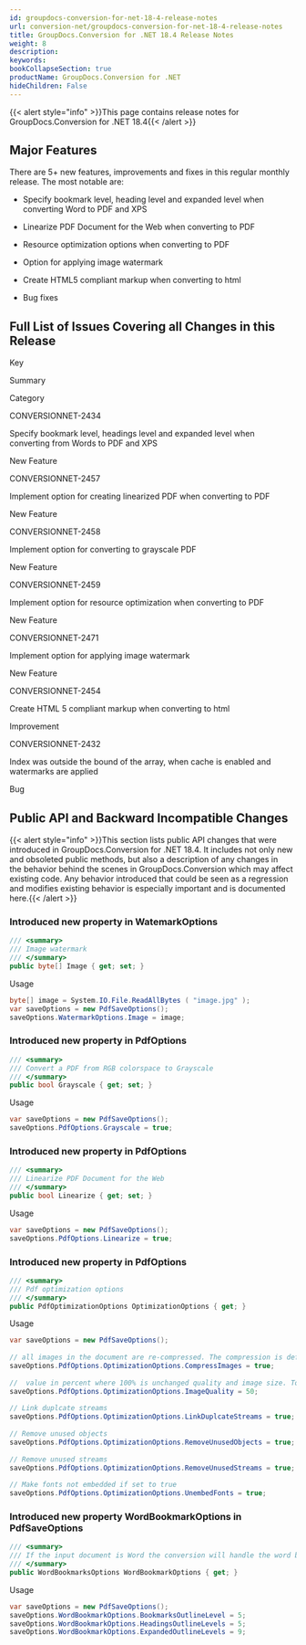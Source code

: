 ```yaml
---
id: groupdocs-conversion-for-net-18-4-release-notes
url: conversion-net/groupdocs-conversion-for-net-18-4-release-notes
title: GroupDocs.Conversion for .NET 18.4 Release Notes
weight: 8
description: 
keywords: 
bookCollapseSection: true
productName: GroupDocs.Conversion for .NET
hideChildren: False
---
```

{{< alert style="info" >}}This page contains release notes for GroupDocs.Conversion for .NET 18.4{{< /alert >}}

## Major Features

There are 5+ new features, improvements and fixes in this regular monthly release. The most notable are:

*   Specify bookmark level, heading level and expanded level when converting Word to PDF and XPS
    
*   Linearize PDF Document for the Web when converting to PDF
    
*   Resource optimization options when converting to PDF
*   Option for applying image watermark
*   Create HTML5 compliant markup when converting to html
*   Bug fixes
    

## Full List of Issues Covering all Changes in this Release

Key

Summary

Category

CONVERSIONNET-2434

Specify bookmark level, headings level and expanded level when converting from Words to PDF and XPS

New Feature

CONVERSIONNET-2457

Implement option for creating linearized PDF when converting to PDF

New Feature

CONVERSIONNET-2458

Implement option for converting to grayscale PDF

New Feature

CONVERSIONNET-2459

Implement option for resource optimization when converting to PDF

New Feature

CONVERSIONNET-2471

Implement option for applying image watermark

New Feature

CONVERSIONNET-2454

Create HTML 5 compliant markup when converting to html

Improvement

CONVERSIONNET-2432

Index was outside the bound of the array, when cache is enabled and watermarks are applied

Bug

## Public API and Backward Incompatible Changes

{{< alert style="info" >}}This section lists public API changes that were introduced in GroupDocs.Conversion for .NET 18.4. It includes not only new and obsoleted public methods, but also a description of any changes in the behavior behind the scenes in GroupDocs.Conversion which may affect existing code. Any behavior introduced that could be seen as a regression and modifies existing behavior is especially important and is documented here.{{< /alert >}}

### Introduced new property in WatemarkOptions

```csharp
/// <summary>
/// Image watermark
/// </summary>
public byte[] Image { get; set; }
```

Usage

```csharp
byte[] image = System.IO.File.ReadAllBytes ( "image.jpg" );
var saveOptions = new PdfSaveOptions();
saveOptions.WatermarkOptions.Image = image;
```

### Introduced new property in PdfOptions

```csharp
/// <summary>
/// Convert a PDF from RGB colorspace to Grayscale
/// </summary>
public bool Grayscale { get; set; } 
```

Usage

```csharp
var saveOptions = new PdfSaveOptions();
saveOptions.PdfOptions.Grayscale = true;
```

### Introduced new property in PdfOptions

```csharp
/// <summary>
/// Linearize PDF Document for the Web
/// </summary>
public bool Linearize { get; set; } 
```

Usage

```csharp
var saveOptions = new PdfSaveOptions();
saveOptions.PdfOptions.Linearize = true;
```

### Introduced new property in PdfOptions

```csharp
/// <summary>
/// Pdf optimization options
/// </summary>
public PdfOptimizationOptions OptimizationOptions { get; }
```

Usage

```csharp
var saveOptions = new PdfSaveOptions();
 
// all images in the document are re-compressed. The compression is defined by the ImageQuality property.
saveOptions.PdfOptions.OptimizationOptions.CompressImages = true;
 
//  value in percent where 100% is unchanged quality and image size. To decrease the image size, use ImageQuality less than 100
saveOptions.PdfOptions.OptimizationOptions.ImageQuality = 50;
 
// Link duplcate streams
saveOptions.PdfOptions.OptimizationOptions.LinkDuplcateStreams = true;
 
// Remove unused objects
saveOptions.PdfOptions.OptimizationOptions.RemoveUnusedObjects = true;
 
// Remove unused streams
saveOptions.PdfOptions.OptimizationOptions.RemoveUnusedStreams = true;
 
// Make fonts not embedded if set to true
saveOptions.PdfOptions.OptimizationOptions.UnembedFonts = true;
```

### Introduced new property WordBookmarkOptions in PdfSaveOptions

```csharp
/// <summary>
/// If the input document is Word the conversion will handle the word bookmarks regarding this option.
/// </summary>
public WordBookmarksOptions WordBookmarkOptions { get; }
```

Usage

```csharp
var saveOptions = new PdfSaveOptions();
saveOptions.WordBookmarkOptions.BookmarksOutlineLevel = 5;
saveOptions.WordBookmarkOptions.HeadingsOutlineLevels = 5;
saveOptions.WordBookmarkOptions.ExpandedOutlineLevels = 9;
```
